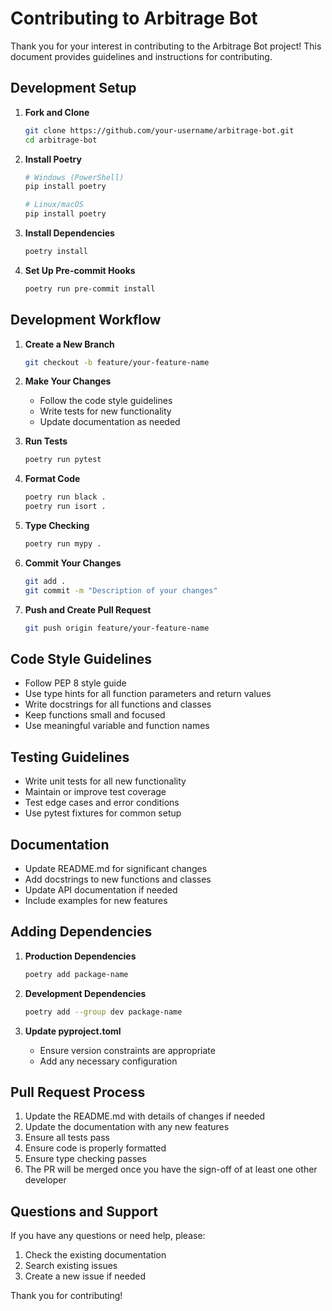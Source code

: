 # Contributing to Arbitrage Bot

Thank you for your interest in contributing to the Arbitrage Bot project! This document provides guidelines and instructions for contributing.

## Development Setup

1. **Fork and Clone**
   ```bash
   git clone https://github.com/your-username/arbitrage-bot.git
   cd arbitrage-bot
   ```

2. **Install Poetry**
   ```bash
   # Windows (PowerShell)
   pip install poetry

   # Linux/macOS
   pip install poetry
   ```

3. **Install Dependencies**
   ```bash
   poetry install
   ```

4. **Set Up Pre-commit Hooks**
   ```bash
   poetry run pre-commit install
   ```

## Development Workflow

1. **Create a New Branch**
   ```bash
   git checkout -b feature/your-feature-name
   ```

2. **Make Your Changes**
   - Follow the code style guidelines
   - Write tests for new functionality
   - Update documentation as needed

3. **Run Tests**
   ```bash
   poetry run pytest
   ```

4. **Format Code**
   ```bash
   poetry run black .
   poetry run isort .
   ```

5. **Type Checking**
   ```bash
   poetry run mypy .
   ```

6. **Commit Your Changes**
   ```bash
   git add .
   git commit -m "Description of your changes"
   ```

7. **Push and Create Pull Request**
   ```bash
   git push origin feature/your-feature-name
   ```

## Code Style Guidelines

- Follow PEP 8 style guide
- Use type hints for all function parameters and return values
- Write docstrings for all functions and classes
- Keep functions small and focused
- Use meaningful variable and function names

## Testing Guidelines

- Write unit tests for all new functionality
- Maintain or improve test coverage
- Test edge cases and error conditions
- Use pytest fixtures for common setup

## Documentation

- Update README.md for significant changes
- Add docstrings to new functions and classes
- Update API documentation if needed
- Include examples for new features

## Adding Dependencies

1. **Production Dependencies**
   ```bash
   poetry add package-name
   ```

2. **Development Dependencies**
   ```bash
   poetry add --group dev package-name
   ```

3. **Update pyproject.toml**
   - Ensure version constraints are appropriate
   - Add any necessary configuration

## Pull Request Process

1. Update the README.md with details of changes if needed
2. Update the documentation with any new features
3. Ensure all tests pass
4. Ensure code is properly formatted
5. Ensure type checking passes
6. The PR will be merged once you have the sign-off of at least one other developer

## Questions and Support

If you have any questions or need help, please:
1. Check the existing documentation
2. Search existing issues
3. Create a new issue if needed

Thank you for contributing! 